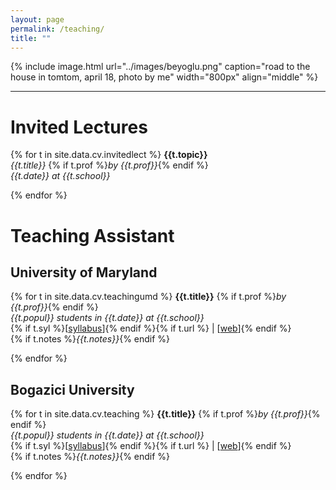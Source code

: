 ```yaml
---
layout: page
permalink: /teaching/
title: ""
---
```



{% include image.html url="../images/beyoglu.png" caption="road to the house in tomtom, april 18,  photo by me" width="800px" align="middle" %}

---

# Invited Lectures

{% for t in site.data.cv.invitedlect %}
**{{t.topic}}** <br />
*{{t.title}}* {% if t.prof %}*by {{t.prof}}*{% endif %}<br />
*{{t.date}} at {{t.school}}*

{% endfor %}


# Teaching Assistant

## University of Maryland

{% for t in site.data.cv.teachingumd %}
**{{t.title}}** {% if t.prof %}*by {{t.prof}}*{% endif %}<br />
*{{t.popul}} students in {{t.date}} at {{t.school}}*  <br />
{% if t.syl %}[[syllabus]({{t.syl}})]{% endif %}{% if t.url %} | [[web]({{t.url}})]{% endif %}<br />
{% if t.notes %}*{{t.notes}}*{% endif %}

{% endfor %}

##  Bogazici University

{% for t in site.data.cv.teaching %}
**{{t.title}}** {% if t.prof %}*by {{t.prof}}*{% endif %}<br />
*{{t.popul}} students in {{t.date}} at {{t.school}}*  <br />
{% if t.syl %}[[syllabus]({{t.syl}})]{% endif %}{% if t.url %} | [[web]({{t.url}})]{% endif %}<br />
{% if t.notes %}*{{t.notes}}*{% endif %}

{% endfor %}
